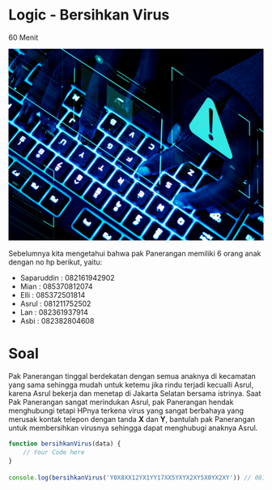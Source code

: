 # Logic - Bersihkan Virus

60 Menit

![Virus](../../week-3/assets/virus.png)

Sebelumnya kita mengetahui bahwa pak Panerangan memiliki 6 orang anak dengan no hp berikut, yaitu:
- Saparuddin : 082161942902
- Mian : 085370812074
- Elli : 085372501814
- Asrul : 081211752502
- Lan : 082361937914
- Asbi : 082382804608

# Soal
Pak Panerangan tinggal berdekatan dengan semua anaknya di kecamatan yang sama sehingga mudah untuk ketemu jika rindu terjadi kecualli Asrul, karena Asrul bekerja dan menetap di Jakarta Selatan bersama istrinya. Saat Pak Panerangan sangat merindukan Asrul, pak Panerangan hendak menghubungi tetapi HPnya terkena virus yang sangat berbahaya yang merusak kontak telepon dengan tanda **X** dan **Y**, bantulah pak Panerangan untuk membersihkan virusnya sehingga dapat menghubugi anaknya Asrul.

```javascript
function bersihkanVirus(data) {
    // Your Code here
}

console.log(bersihkanVirus('Y0X8XX12YX1YY17XX5YXYX2XY5X0YX2XY')) // 081211752502
```

